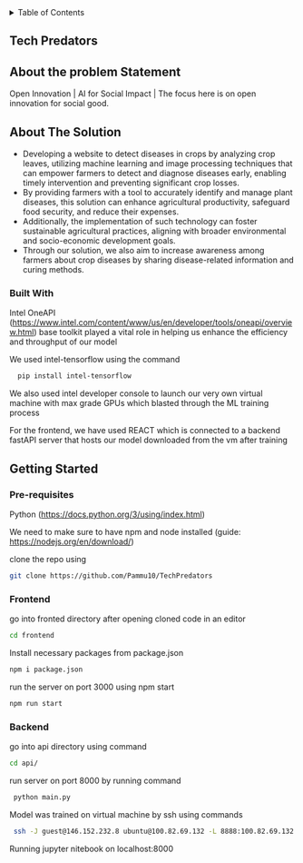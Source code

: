 
<!-- TABLE OF CONTENTS -->
<details>
  <summary>Table of Contents</summary>
  <ol>
    <li>
      <a href="#team-name">Tech Predators</a>
    </li>
    <li>
      <a href="#about-the-problem-statement">About The Problem Statement</a>
    <li>
      <a href="#about-the-project">About The Solution</a>
      <ul>
        <li><a href="#built-with">Built With</a></li>
      </ul>
    </li>
    <li>
      <a href="#getting-started">Getting Started</a>
      <ul>
        <li><a href="#prerequisites">Prerequisites</a></li>
        <li><a href="#installation">Installation</a></li>
      </ul>
    </li>
    <li><a href="#usage">Usage</a></li>
    <li><a href="#roadmap">Roadmap</a></li>
    <li><a href="#contributing">Contributing</a></li>
    <li><a href="#acknowledgments">Acknowledgments</a></li>
  </ol>
</details>

## Tech Predators



## About the problem Statement
Open Innovation | AI for Social Impact | The focus here is on open innovation for social good.


<!-- ABOUT THE PROJECT -->
## About The Solution


<ul>
  <li>
    Developing a website to detect diseases in crops by analyzing crop leaves, utilizing machine learning and image processing techniques that can empower farmers to detect and diagnose diseases early, enabling timely intervention and preventing significant crop losses.</li><li>By providing farmers with a tool to accurately identify and manage plant diseases, this solution can enhance agricultural productivity, safeguard food security, and reduce their expenses. 
</li><li>Additionally, the implementation of such technology can foster sustainable agricultural practices, aligning with broader environmental and socio-economic development goals.
</li>
<li>Through our solution, we also aim to increase awareness among farmers about crop diseases by sharing disease-related information and curing methods.
</li> 
  </ul>


### Built With


Intel OneAPI (https://www.intel.com/content/www/us/en/developer/tools/oneapi/overview.html) base toolkit played a vital role in helping us enhance the efficiency and throughput of our model

We used intel-tensorflow using the command 
```sh
  pip install intel-tensorflow
  ```

We also used intel developer console to launch our very own virtual machine with max grade GPUs which blasted through the ML training process 

For the frontend, we have used REACT which is connected to a backend fastAPI server that hosts our model downloaded from the vm after training


<!-- GETTING STARTED -->
## Getting Started

### Pre-requisites

Python (https://docs.python.org/3/using/index.html)

We need to make sure to have npm and node installed (guide: https://nodejs.org/en/download/)


clone the repo using 

  ```sh
  git clone https://github.com/Pammu10/TechPredators
  ```


### Frontend

go into fronted directory after opening cloned code in an editor

  ```sh
  cd frontend
  ```

Install necessary packages from package.json

  ```sh
  npm i package.json
  ```

run the server on port 3000 using npm start

  ```sh
  npm run start
  ```

### Backend

go into api directory using command

  ```sh
  cd api/
  ```


run server on port 8000 by running command 

 ```sh
  python main.py
  ```


Model was trained on virtual machine by ssh using commands 

 ```sh
  ssh -J guest@146.152.232.8 ubuntu@100.82.69.132 -L 8888:100.82.69.132    
  ```
Running jupyter nitebook on localhost:8000







<!-- MARKDOWN LINKS & IMAGES -->
<!-- https://www.markdownguide.org/basic-syntax/#reference-style-links -->
[contributors-shield]: https://img.shields.io/github/contributors/othneildrew/Best-README-Template.svg?style=for-the-badge
[contributors-url]: https://github.com/othneildrew/Best-README-Template/graphs/contributors
[forks-shield]: https://img.shields.io/github/forks/othneildrew/Best-README-Template.svg?style=for-the-badge
[forks-url]: https://github.com/othneildrew/Best-README-Template/network/members
[stars-shield]: https://img.shields.io/github/stars/othneildrew/Best-README-Template.svg?style=for-the-badge
[stars-url]: https://github.com/othneildrew/Best-README-Template/stargazers
[issues-shield]: https://img.shields.io/github/issues/othneildrew/Best-README-Template.svg?style=for-the-badge
[issues-url]: https://github.com/othneildrew/Best-README-Template/issues
[license-shield]: https://img.shields.io/github/license/othneildrew/Best-README-Template.svg?style=for-the-badge
[license-url]: https://github.com/othneildrew/Best-README-Template/blob/master/LICENSE.txt
[linkedin-shield]: https://img.shields.io/badge/-LinkedIn-black.svg?style=for-the-badge&logo=linkedin&colorB=555
[linkedin-url]: https://linkedin.com/in/othneildrew
[product-screenshot]: images/screenshot.png
[Next.js]: https://img.shields.io/badge/next.js-000000?style=for-the-badge&logo=nextdotjs&logoColor=white
[Next-url]: https://nextjs.org/
[React.js]: https://img.shields.io/badge/React-20232A?style=for-the-badge&logo=react&logoColor=61DAFB
[React-url]: https://reactjs.org/
[Vue.js]: https://img.shields.io/badge/Vue.js-35495E?style=for-the-badge&logo=vuedotjs&logoColor=4FC08D
[Vue-url]: https://vuejs.org/
[Angular.io]: https://img.shields.io/badge/Angular-DD0031?style=for-the-badge&logo=angular&logoColor=white
[Angular-url]: https://angular.io/
[Svelte.dev]: https://img.shields.io/badge/Svelte-4A4A55?style=for-the-badge&logo=svelte&logoColor=FF3E00
[Svelte-url]: https://svelte.dev/
[Laravel.com]: https://img.shields.io/badge/Laravel-FF2D20?style=for-the-badge&logo=laravel&logoColor=white
[Laravel-url]: https://laravel.com
[Bootstrap.com]: https://img.shields.io/badge/Bootstrap-563D7C?style=for-the-badge&logo=bootstrap&logoColor=white
[Bootstrap-url]: https://getbootstrap.com
[JQuery.com]: https://img.shields.io/badge/jQuery-0769AD?style=for-the-badge&logo=jquery&logoColor=white
[JQuery-url]: https://jquery.com 
